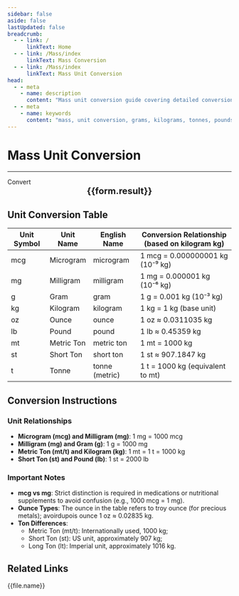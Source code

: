```yaml
---
sidebar: false
aside: false
lastUpdated: false
breadcrumb:
  - - link: /
      linkText: Home
  - - link: /Mass/index
      linkText: Mass Conversion
  - - link: /Mass/index
      linkText: Mass Unit Conversion
head:
  - - meta
    - name: description
      content: "Mass unit conversion guide covering detailed conversion formulas and explanations for grams (g), kilograms (kg), tonnes (t), pounds (lb), and ounces (oz)."
  - - meta
    - name: keywords
      content: "mass, unit conversion, grams, kilograms, tonnes, pounds, ounces, conversion formulas, unit conversion guide"
---
```

# Mass Unit Conversion
---
<script setup>
import { onMounted, reactive, inject ,ref  } from 'vue'
import { NButton,NForm ,NFormItem,NInput,NInputNumber,NSelect,NCard,useMessage,NGrid ,NGi  } from 'naive-ui'
import { defineClientComponent } from 'vitepress'
import { Mass } from '../files';

const convert = inject('convert')
const options =  [
  { "label": "Microgram", "value": "mcg" },
  { "label": "Milligram", "value": "mg" },
  { "label": "Gram", "value": "g" },
  { "label": "Kilogram", "value": "kg" },
  { "label": "Ounce", "value": "oz" },
  { "label": "Pound", "value": "lb" },
  { "label": "Metric Ton", "value": "mt" },
  { "label": "Short Ton", "value": "st" },
  { "label": "Tonne", "value": "t" }
];
const formRef = ref(null);
const rules = {
  number:{
    required: true,
    type: 'number',
    trigger: "blur",
    message: 'Please enter a number'
  },
  to:{
    required: true,
    trigger: "select",
    message: 'Please select target unit'
  },
  from:{
    required: true,
    trigger: "select",
    message: 'Please select source unit'
  }
}
const form = reactive({
  number:null,
  to:'',
  from:'',
  result:'',
  title:'Mass Unit Conversion',
})
const convertHandler = (e) => {
   e.preventDefault();
  formRef.value?.validate((errors)=>{
    if (!errors) {
      form.result = `${form.number}${form.from} = ${convert(form.number).from(form.from).to(form.to)}${form.to}`
    }
  })
}
</script>

<n-form size="large" :model="form" ref='formRef' :rules="rules">
  <n-form-item label="Value"  path="number">
    <n-input-number size="large" style="width:100%" :min="0" v-model:value="form.number"   placeholder="Enter the value to convert" />
  </n-form-item>
  <n-form-item label="From" path="from">
    <n-select  size="large" :options="options" v-model:value="form.from" placeholder="Select source unit" />
  </n-form-item>
  <n-form-item label="To" path="to">
    <n-select  size="large" :options="options" v-model:value="form.to" placeholder="Select target unit" />
  </n-form-item>
  <n-form-item>
    <n-button type="info" style="width:100%" @click="convertHandler">Convert</n-button>
  </n-form-item>
</n-form>
<n-card  embedded :bordered="false" hoverable>
  <div  style="text-align:center;font-size:20px;">
    <strong>{{form.result}}</strong>
  </div>
</n-card>

## Unit Conversion Table

| Unit Symbol | Unit Name | English Name | Conversion Relationship (based on kilogram kg) |
| ---- | ---- | ------------- | -------------------------------- |
| mcg  | Microgram   | microgram     | 1 mcg = 0.000000001 kg (10⁻⁹ kg) |
| mg   | Milligram   | milligram     | 1 mg = 0.000001 kg (10⁻⁶ kg)     |
| g    | Gram    | gram          | 1 g = 0.001 kg (10⁻³ kg)         |
| kg   | Kilogram   | kilogram      | 1 kg = 1 kg (base unit)                |
| oz   | Ounce   | ounce         | 1 oz ≈ 0.0311035 kg              |
| lb   | Pound    | pound         | 1 lb ≈ 0.45359 kg                |
| mt   | Metric Ton   | metric ton    | 1 mt = 1000 kg                   |
| st   | Short Ton   | short ton     | 1 st ≈ 907.1847 kg               |
| t    | Tonne   | tonne (metric) | 1 t = 1000 kg (equivalent to mt)           |


## Conversion Instructions

### Unit Relationships

- **Microgram (mcg) and Milligram (mg)**: 1 mg = 1000 mcg 
- **Milligram (mg) and Gram (g)**: 1 g = 1000 mg 
- **Metric Ton (mt/t) and Kilogram (kg)**: 1 mt = 1 t = 1000 kg 
- **Short Ton (st) and Pound (lb)**: 1 st = 2000 lb 

### Important Notes

- **mcg vs mg**: Strict distinction is required in medications or nutritional supplements to avoid confusion (e.g., 1000 mcg = 1 mg).
- **Ounce Types**: The ounce in the table refers to troy ounce (for precious metals); avoirdupois ounce 1 oz ≈ 0.02835 kg.
- **Ton Differences**:
  - Metric Ton (mt/t): Internationally used, 1000 kg;
  - Short Ton (st): US unit, approximately 907 kg;
  - Long Ton (lt): Imperial unit, approximately 1016 kg.

## Related Links
<n-grid x-gap="12" :cols="2">
  <n-gi v-for="(file, index) in Mass" :key="index">
    <n-button
      text
      tag="a"
      :href="file.path"
      type="info"
    >
      {{file.name}}
    </n-button>
  </n-gi>
</n-grid>